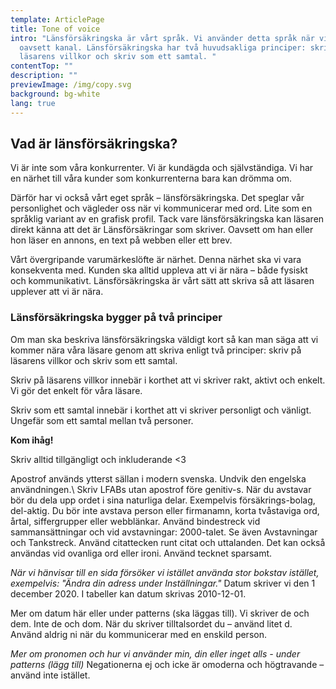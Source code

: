 ```yaml
---
template: ArticlePage
title: Tone of voice
intro: "Länsförsäkringska är vårt språk. Vi använder detta språk när vi skriver,
  oavsett kanal. Länsförsäkringska har två huvudsakliga principer: skriv på
  läsarens villkor och skriv som ett samtal. "
contentTop: ""
description: ""
previewImage: /img/copy.svg
background: bg-white
lang: true
---
```

## Vad är länsförsäkringska?

Vi är inte som våra konkurrenter. Vi är kundägda och självständiga. Vi har en närhet till våra kunder som konkurrenterna bara kan drömma om.

Därför har vi också vårt eget språk – länsförsäkringska. Det speglar vår personlighet och vägleder oss när vi kommunicerar med ord. Lite som en språklig variant av en grafisk profil. Tack vare länsförsäkringska kan läsaren direkt känna att det är Länsförsäkringar som skriver. Oavsett om han eller hon läser en annons, en text på webben eller ett brev.

Vårt övergripande varumärkeslöfte är närhet. Denna närhet ska vi vara konsekventa med. Kunden ska alltid uppleva att vi är nära – både fysiskt och kommunikativt. Länsförsäkringska är vårt sätt att skriva så att läsaren upplever att vi är nära.

### Länsförsäkringska bygger på två principer

Om man ska beskriva länsförsäkringska väldigt kort så kan man säga att vi kommer nära våra läsare genom att skriva enligt två principer: skriv på läsarens villkor och skriv som ett samtal.

Skriv på läsarens villkor innebär i korthet att vi skriver rakt, aktivt och enkelt. Vi gör det enkelt för våra läsare.

Skriv som ett samtal innebär i korthet att vi skriver personligt och vänligt. Ungefär som ett samtal mellan två personer.



<div class="Callout"><strong class="Callout__title">Kom ihåg! </strong><p class="Callout__text">Skriv alltid tillgängligt och inkluderande <3</p></div>

<section>
<Collapse title="Apostrof"><span class="content">Apostrof används ytterst sällan i modern svenska. Undvik den engelska användningen.\
Skriv LFABs utan apostrof före genitiv-s.</span></Collapse>
<Collapse title="Avstavningar"><span class="content">När du avstavar bör du dela upp ordet i sina naturliga delar. Exempelvis försäkrings-bolag, del-aktig. Du bör inte avstava person­ eller firmanamn, korta tvåstaviga ord, årtal, siffergrupper eller webblänkar.</span></Collapse>
<Collapse title="Bindestreck"><span class="content">Använd bindestreck vid sammansättningar och vid avstavningar: 2000-talet. Se även Avstav­ningar och Tankstreck.</span></Collapse>
<Collapse title="Citattecken"><span class="content">Använd citattecken runt citat och uttalanden. Det kan också användas vid ovanliga ord eller ironi. Använd tecknet sparsamt.

*När vi hänvisar till en sida försöker vi istället använda stor bokstav istället, exempelvis: "Ändra din adress under Inställningar."*</span></Collapse>
<Collapse title="Datum"><span class="content">Datum skriver vi den 1 december 2020. I tabeller kan datum skrivas 2010-12-01.

Mer om datum här eller under patterns (ska läggas till).</span></Collapse>
<Collapse title="De, dem"><span class="content">Vi skriver de och dem. Inte de och dom.</span></Collapse>
<Collapse title="Du"><span class="content">När du skriver tilltalsordet du – använd litet d. Använd aldrig ni när du kommunicerar med en enskild person.

*Mer om pronomen och hur vi använder min, din eller inget alls - under patterns (lägg till)*</span></Collapse>
<Collapse title="Inte"><span class="content">Negationerna ej och icke är omoderna och högtravande – använd inte istället.</span></Collapse>
</section>